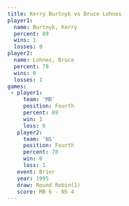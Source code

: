 ```yaml
---
title: Kerry Burtnyk vs Bruce Lohnes
player1:              
  name: Burtnyk, Kerry
  percent: 89         
  wins: 1             
  losses: 0           
player2:              
  name: Lohnes, Bruce 
  percent: 78         
  wins: 0             
  losses: 1           
games:
 - player1:          
     team: 'MB'      
     position: Fourth
     percent: 89     
     win: 1          
     loss: 0         
   player2:          
     team: 'NS'      
     position: Fourth
     percent: 78     
     win: 0          
     loss: 1         
   event: Brier        
   year: 1995          
   draw: Round Robin(1)
   score: MB 6 - NS 4  
---
```

